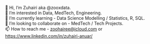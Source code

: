 👋    Hi, I’m Zuhairi aka @zooxdata.   
👀    I’m interested in Data, MedTech, Engineering.  
🌱    I’m currently learning - Data Science Modelling / Statistics, R, SQL.  
💞️    I’m looking to collaborate on - MedTech / Tech Projects.  
📫    How to reach me - zoohairee@icloud.com or https://www.linkedin.com/in/zuhairi-anuar/ 

<!---
zooxdata/zooxdata is a ✨ special ✨ repository because its `README.md` (this file) appears on your GitHub profile.
You can click the Preview link to take a look at your changes.
--->
